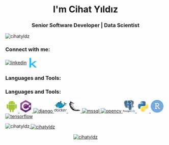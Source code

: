 <h1 align="center">I'm Cihat Yıldız</h1>
<h3 align="center">Senior Software Developer | Data Scientist</h3>

<p align="left"> <img src="https://komarev.com/ghpvc/?username=cihatyldz" alt="cihatyldz"/></p>



<h3 align="left">Connect with me:</h3>
<p align="left">
<a href="https://www.linkedin.com/in/cihatyldz" target="blank"><img align="center" src="https://raw.githubusercontent.com/rahuldkjain/github-profile-readme-generator/master/src/images/icons/Social/linked-in-alt.svg" alt="linkedin" height="30" width="40" /></a><a href="https://www.kaggle.com/cihatyldz" target="blank"><img align="center" src="https://github.com/devicons/devicon/blob/master/icons/kaggle/kaggle-original.svg" alt="kaggle" height="30" width="40" /></a>
</p>

<h3 align="left">Languages and Tools:</h3>
<p align="left">

</p>

<h3 align="left">Languages and Tools:</h3>
<p align="left"> <a href="https://www.android.com/" target="_blank" rel="noreferrer"> <img src="https://github.com/devicons/devicon/blob/master/icons/android/android-original.svg" alt="android" width="40" height="40"/> </a> <a href="https://www.w3schools.com/cs/" target="_blank" rel="noreferrer"> <img src="https://raw.githubusercontent.com/devicons/devicon/master/icons/csharp/csharp-original.svg" alt="csharp" width="40" height="40"/> </a> <a href="https://www.djangoproject.com/" target="_blank" rel="noreferrer"> <img src="https://cdn.worldvectorlogo.com/logos/django.svg" alt="django" width="40" height="40"/> </a> <a href="https://www.docker.com/" target="_blank" rel="noreferrer"> <img src="https://raw.githubusercontent.com/devicons/devicon/master/icons/docker/docker-original-wordmark.svg" alt="docker" width="40" height="40"/> </a> <a href="https://flask.palletsprojects.com/en/stable/" target="_blank" rel="noreferrer"> <img src="https://github.com/devicons/devicon/blob/master/icons/flask/flask-original.svg" alt="flask" width="40" height="40"/> </a> <a href="https://www.microsoft.com/en-us/sql-server" target="_blank" rel="noreferrer"> <img src="https://www.svgrepo.com/show/303229/microsoft-sql-server-logo.svg" alt="mssql" width="40" height="40"/> </a> <a href="https://opencv.org/" target="_blank" rel="noreferrer"> <img src="https://www.vectorlogo.zone/logos/opencv/opencv-icon.svg" alt="opencv" width="40" height="40"/> </a> <a href="https://www.postgresql.org" target="_blank" rel="noreferrer"> <img src="https://raw.githubusercontent.com/devicons/devicon/master/icons/postgresql/postgresql-original-wordmark.svg" alt="postgresql" width="40" height="40"/> </a> <a href="https://www.python.org" target="_blank" rel="noreferrer"> <img src="https://raw.githubusercontent.com/devicons/devicon/master/icons/python/python-original.svg" alt="python" width="40" height="40"/> </a> <a href="https://posit.co/download/rstudio-desktop/" target="_blank" rel="noreferrer"> <img src="https://github.com/devicons/devicon/blob/master/icons/rstudio/rstudio-original.svg" alt="r" width="40" height="40"/> </a> <a href="https://www.tensorflow.org" target="_blank" rel="noreferrer"> <img src="https://www.vectorlogo.zone/logos/tensorflow/tensorflow-icon.svg" alt="tensorflow" width="40" height="40"/> </p>

<p><img align="left" src="https://github-readme-stats.vercel.app/api/top-langs?username=cihatyldz&show_icons=true&locale=en&layout=compact" alt="cihatyldz" /></p>

<p>&nbsp;<img align="center" src="https://github-readme-stats.vercel.app/api?username=cihatyldz&show_icons=true&locale=en" alt="cihatyldz" /></p>

<p align="center"><img align="center" src="https://github-readme-streak-stats.herokuapp.com/?user=cihatyldz&" alt="cihatyldz" /></p>

<br/>
